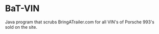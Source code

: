 # BaT-VIN

Java program that scrubs BringATrailer.com for all VIN's of Porsche 993's sold on the site. 
